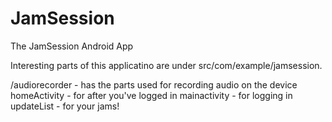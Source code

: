 # JamSession
The JamSession Android App

Interesting parts of this applicatino are under src/com/example/jamsession.

/audiorecorder - has the parts used for recording audio on the device
homeActivity - for after you've logged in
mainactivity - for logging in
updateList - for your jams!
